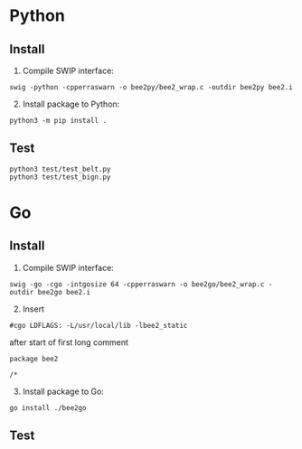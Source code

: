 # Python

## Install

1. Compile SWIP interface:
```
swig -python -cpperraswarn -o bee2py/bee2_wrap.c -outdir bee2py bee2.i 
```
2. Install package to Python:
```
python3 -m pip install .
```

## Test
```
python3 test/test_belt.py 
python3 test/test_bign.py 
```

# Go

## Install

1. Compile SWIP interface:
```
swig -go -cgo -intgosize 64 -cpperraswarn -o bee2go/bee2_wrap.c -outdir bee2go bee2.i 
```
2. Insert 
```
#cgo LDFLAGS: -L/usr/local/lib -lbee2_static
```
after start of first long comment
```
package bee2

/*
```
3. Install package to Go:
```
go install ./bee2go
```

## Test
